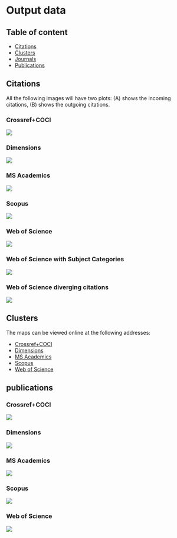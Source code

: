 # Output data

## Table of content

* [Citations](https://github.com/dhjournals/code/blob/master/output/README.md#citations)
* [Clusters](https://github.com/dhjournals/code/blob/master/output/README.md#clusters)
* [Journals]()
* [Publications]()


## Citations

All the following images will have two plots: (A) shows the incoming citations, (B) shows the outgoing citations.

### Crossref+COCI
![](https://github.com/dhjournals/code/blob/master/output/crossref+coci/citations/citations.png?raw=true)

### Dimensions
![](https://github.com/dhjournals/code/blob/master/output/dimensions/citations/citations.png?raw=true)

### MS Academics
![](https://github.com/dhjournals/code/blob/master/output/mag/citations/citations.png?raw=true)

### Scopus
![](https://github.com/dhjournals/code/blob/master/output/scopus/citations/citations.png?raw=true)

### Web of Science
![](https://github.com/dhjournals/code/blob/master/output/wos/citations/citations.png?raw=true)

### Web of Science with Subject Categories
![](https://github.com/dhjournals/code/blob/master/output/wos/citations/citations_sc.png?raw=true)

### Web of Science diverging citations
![](https://github.com/dhjournals/code/blob/master/output/wos/citations/diverging_citations.png?raw=true)

## Clusters

The maps can be viewed online at the following addresses: 

* [Crossref+COCI](https://app.vosviewer.com/?json=https://raw.githubusercontent.com/dhjournals/code/master/output/crossref%2Bcoci/clusters/VOSViewer_CROSSREF_map.json)
* [Dimensions](https://app.vosviewer.com/?json=https://raw.githubusercontent.com/dhjournals/code/master/output/dimensions/clusters/VOSViewer_DIMENSIONS_map.json)
* [MS Academics](https://app.vosviewer.com/?json=https://raw.githubusercontent.com/dhjournals/code/master/output/mag/clusters/VOSViewer_MAG_map.json)
* [Scopus](https://app.vosviewer.com/?json=https://raw.githubusercontent.com/dhjournals/code/master/output/scopus/clusters/VOSViewer_SCOPUS_map.json)
* [Web of Science](https://app.vosviewer.com/?json=https://raw.githubusercontent.com/dhjournals/code/master/output/wos/clusters/VOSViewer_WOS_map.json)

## publications

### Crossref+COCI

![](https://github.com/dhjournals/code/blob/master/output/crossref+coci/publications/venn.png?raw=true)

### Dimensions

![](https://github.com/dhjournals/code/blob/master/output/dimensions/publications/venn.png?raw=true)

### MS Academics

![](https://github.com/dhjournals/code/blob/master/output/mag/publications/venn.png?raw=true)

### Scopus

![](https://github.com/dhjournals/code/blob/master/output/scopus/publications/venn.png?raw=true)

### Web of Science

![](https://github.com/dhjournals/code/blob/master/output/wos/publications/venn.png?raw=true)


